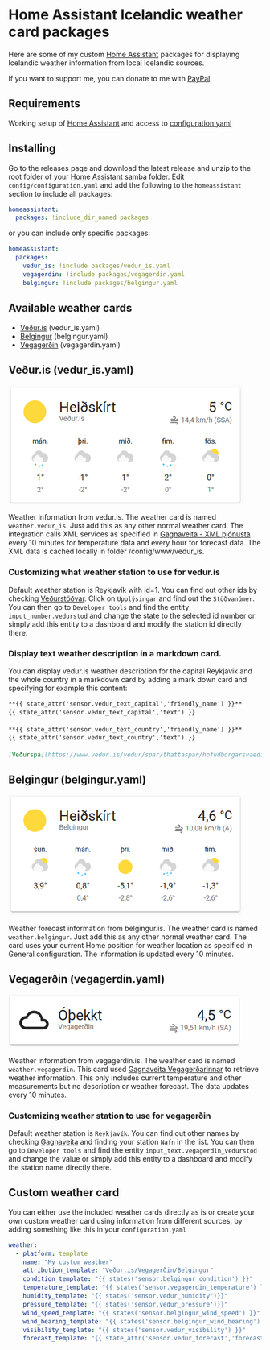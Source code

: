 # Home Assistant Icelandic weather card packages
Here are some of my custom [Home Assistant] packages for displaying Icelandic weather information from local Icelandic sources.

If you want to support me, you can donate to me with [PayPal].

## Requirements
Working setup of [Home Assistant] and access to [configuration.yaml]

## Installing
Go to the releases page and download the latest release and unzip to the root folder of your [Home Assistant] samba folder. Edit `config/configuration.yaml` and add the following to the `homeassistant` section to include all packages:

```yaml
homeassistant:
  packages: !include_dir_named packages
```

or you can include only specific packages:

```yaml
homeassistant:
  packages:
    vedur_is: !include packages/vedur_is.yaml
    vegagerdin: !include packages/vegagerdin.yaml
    belgingur: !include packages/belgingur.yaml
```

## Available weather cards
- [Veður.is](#vedur) (vedur_is.yaml)
- [Belgingur](#belgingur) (belgingur.yaml)
- [Vegagerðin](#vegagerdin) (vegagerdin.yaml)

## <a name="vedur"></a>Veður.is (vedur_is.yaml)
![vedur_is](docs/vedur_is.png)

Weather information from vedur.is. The weather card is named `weather.vedur_is`. Just add this as any other normal weather card. The integration calls XML services as specified in [Gagnaveita - XML þjónusta] every 10 minutes for temperature data and every hour for forecast data. The XML data is cached locally in folder /config/www/vedur_is.

### Customizing what weather station to use for vedur.is
Default weather station is Reykjavík with id=1. You can find out other ids by checking [Veðurstöðvar]. Click on `Upplýsingar` and find out the `Stöðvanúmer`. You can then go to `Developer tools` and find the entity `input_number.vedurstod` and change the state to the selected id number or simply add this entity to a dashboard and modify the station id directly there.

### Display text weather description in a markdown card.
You can display vedur.is weather description for the capital Reykjavik and the whole country in a markdown card by adding a mark down card and specifying for example this content:

```markdown
**{{ state_attr('sensor.vedur_text_capital','friendly_name') }}**
{{ state_attr('sensor.vedur_text_capital','text') }}

**{{ state_attr('sensor.vedur_text_country','friendly_name') }}**
{{ state_attr('sensor.vedur_text_country','text') }}

[Veðurspá](https://www.vedur.is/vedur/spar/thattaspar/hofudborgarsvaedid/#teg=urkoma)
```

## <a name="belgingur"></a>Belgingur (belgingur.yaml)
![belgingur](docs/belgingur.png)

Weather forecast information from belgingur.is. The weather card is named `weather.belgingur`. Just add this as any other normal weather card. The card uses your current Home position for weather location as specified in General configuration. The information is updated every 10 minutes.

## <a name="vegagerdin"></a>Vegagerðin (vegagerdin.yaml)
![vegagerdin](docs/vegagerdin.png)

Weather information from vegagerdin.is. The weather card is named `weather.vegagerdin`. This card used 
[Gagnaveita Vegagerðarinnar] to retrieve weather information. This only includes current temperature and other measurements but no description or weather forecast. The data updates every 10 minutes.

### Customizing weather station to use for vegagerðin
Default weather station is `Reykjavík`. You can find out other names by checking [Gagnaveita] and finding your station `Nafn` in the list. You can then go to `Developer tools` and find the entity `input_text.vegagerdin_vedurstod` and change the value or simply add this entity to a dashboard and modify the station name directly there.

## Custom weather card
You can either use the included weather cards directly as is or create your own custom weather card using information from different sources, by adding something like this in your `configuration.yaml`

```yaml
weather:
  - platform: template
    name: "My custom weather"
    attribution_template: "Veður.is/Vegagerðin/Belgingur"
    condition_template: "{{ states('sensor.belgingur_condition') }}"
    temperature_template: "{{ states('sensor.vegagerdin_temperature') }}"
    humidity_template: "{{ states('sensor.vedur_humidity')}}"
    pressure_template: "{{ states('sensor.vedur_pressure')}}"
    wind_speed_template: "{{ states('sensor.belgingur_wind_speed') }}"
    wind_bearing_template: "{{ states('sensor.belgingur_wind_bearing') }}"
    visibility_template: "{{ states('sensor.vedur_visibility') }}"
    forecast_template: "{{ state_attr('sensor.vedur_forecast','forecast') }}"
```

[Home Assistant]: https://www.home-assistant.io
[Gagnaveita - XML þjónusta]: https://www.vedur.is/um-vi/vefurinn/xml
[Veðurstöðvar]: https://www.vedur.is/vedur/stodvar
[Gagnaveita Vegagerðarinnar]: http://www.vegagerdin.is/upplysingar-og-utgafa/gagnaveita-vegagerdarinnar
[Gagnaveita]: http://gagnaveita.vegagerdin.is/api/vedur2014_1
[PayPal]: https://paypal.me/kristjanbjarni
[configuration.yaml]: https://www.home-assistant.io/docs/configuration/
